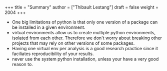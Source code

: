 +++
title = "Summary"
author = ["Thibault Lestang"]
draft = false
weight = 2004
+++

-   One big limitations of python is that only one version of a package can be installed in a given environment.
-   virtual environments allow us to create multiple python environments, isolated from each other. Therefore we don't worry
    about breaking other projects that may rely on other versions of some packages.
-   Having one virtual env per analysis is a good research practice since it faciliates reproducibility of your results.
-   never use the system python installation, unless your have a very good reason to.
